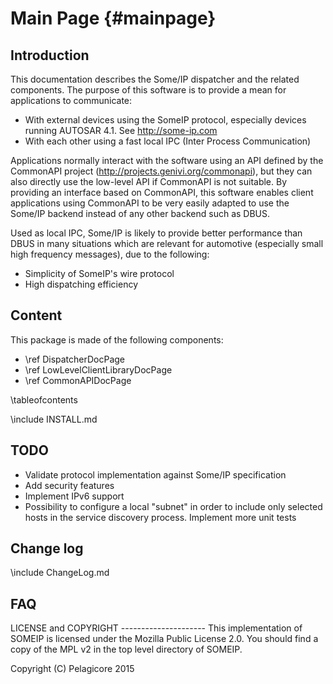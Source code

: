 Main Page                         {#mainpage}
============

Introduction
------------

This documentation describes the Some/IP dispatcher and the related components.
The purpose of this software is to provide a mean for applications to communicate:
- With external devices using the SomeIP protocol, especially devices running AUTOSAR 4.1. See http://some-ip.com
- With each other using a fast local IPC (Inter Process Communication)


Applications normally interact with the software using an API defined by the CommonAPI project (http://projects.genivi.org/commonapi), but they can also directly 
use the low-level API if CommonAPI is not suitable.
By providing an interface based on CommonAPI, this software enables client applications using CommonAPI to be very easily adapted to use the Some/IP backend instead
of any other backend such as DBUS.

Used as local IPC, Some/IP is likely to provide better performance than DBUS in many situations which are relevant for automotive (especially small high frequency messages), due to the following:
- Simplicity of SomeIP's wire protocol
- High dispatching efficiency

Content
-------

This package is made of the following components:

- \ref DispatcherDocPage
- \ref LowLevelClientLibraryDocPage
- \ref CommonAPIDocPage

\tableofcontents


\include INSTALL.md


TODO
----

- Validate protocol implementation against Some/IP specification
- Add security features
- Implement IPv6 support
- Possibility to configure a local "subnet" in order to include only selected hosts in the service discovery process.
Implement more unit tests


Change log
----------

\include ChangeLog.md


FAQ
---


LICENSE and COPYRIGHT --------------------- This implementation of
SOMEIP is licensed under the Mozilla Public License 2.0. You should
find a copy of the MPL v2 in the top level directory of SOMEIP.

Copyright (C) Pelagicore 2015
